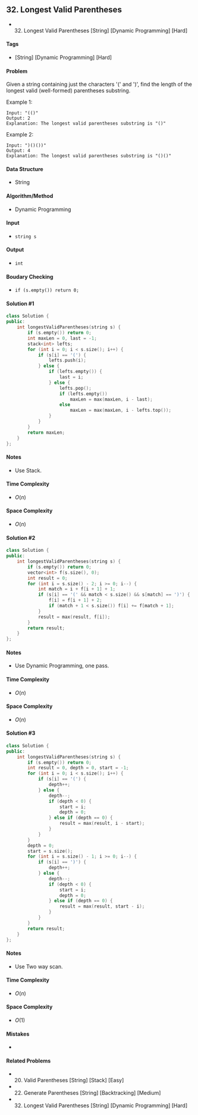 ## 32. Longest Valid Parentheses
- 32. Longest Valid Parentheses [String] [Dynamic Programming] [Hard]

#### Tags
- [String] [Dynamic Programming] [Hard]

#### Problem
Given a string containing just the characters '(' and ')', find the length of the longest valid (well-formed) parentheses substring.

Example 1:

    Input: "(()"
    Output: 2
    Explanation: The longest valid parentheses substring is "()"

Example 2:

    Input: ")()())"
    Output: 4
    Explanation: The longest valid parentheses substring is "()()"

#### Data Structure
- String

#### Algorithm/Method
- Dynamic Programming

#### Input
- `string s`

#### Output
- `int`

#### Boudary Checking
- `if (s.empty()) return 0;`

#### Solution #1
``` C++
class Solution {
public:
    int longestValidParentheses(string s) {
        if (s.empty()) return 0;
        int maxLen = 0, last = -1;
        stack<int> lefts;
        for (int i = 0; i < s.size(); i++) {
            if (s[i] == '(') {
                lefts.push(i);
            } else {
                if (lefts.empty()) {
                    last = i;
                } else {
                    lefts.pop();
                    if (lefts.empty())
                        maxLen = max(maxLen, i - last);
                    else
                        maxLen = max(maxLen, i - lefts.top());
                }
            }
        }
        return maxLen;
    }
};
```

#### Notes
- Use Stack.

#### Time Complexity
- $O(n)$

#### Space Complexity
- $O(n)$

#### Solution #2
``` C++
class Solution {
public:
    int longestValidParentheses(string s) {
        if (s.empty()) return 0;
        vector<int> f(s.size(), 0);
        int result = 0;
        for (int i = s.size() - 2; i >= 0; i--) {
            int match = i + f[i + 1] + 1;
            if (s[i] == '(' && match < s.size() && s[match] == ')') {
                f[i] = f[i + 1] + 2;
                if (match + 1 < s.size()) f[i] += f[match + 1];
            }
            result = max(result, f[i]);
        }
        return result;
    }
};
```

#### Notes
- Use Dynamic Programming, one pass.

#### Time Complexity
- $O(n)$

#### Space Complexity
- $O(n)$

#### Solution #3
``` C++
class Solution {
public:
    int longestValidParentheses(string s) {
        if (s.empty()) return 0;
        int result = 0, depth = 0, start = -1;
        for (int i = 0; i < s.size(); i++) {
            if (s[i] == '(') {
                depth++;
            } else {
                depth--;
                if (depth < 0) {
                    start = i;
                    depth = 0;
                } else if (depth == 0) {
                    result = max(result, i - start);
                }
            }
        }
        depth = 0;
        start = s.size();
        for (int i = s.size() - 1; i >= 0; i--) {
            if (s[i] == ')') {
                depth++;
            } else {
                depth--;
                if (depth < 0) {
                    start = i;
                    depth = 0;
                } else if (depth == 0) {
                    result = max(result, start - i);
                }
            }
        }
        return result;
    }
};
```

#### Notes
- Use Two way scan.

#### Time Complexity
- $O(n)$

#### Space Complexity
- $O(1)$

#### Mistakes
- 

#### Related Problems
- 20. Valid Parentheses [String] [Stack] [Easy]
- 22. Generate Parentheses [String] [Backtracking] [Medium]
- 32. Longest Valid Parentheses [String] [Dynamic Programming] [Hard]
